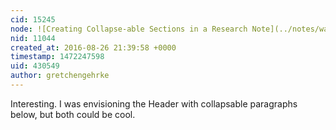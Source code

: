 ```yaml
---
cid: 15245
node: ![Creating Collapse-able Sections in a Research Note](../notes/walkerjeffd/08-13-2014/creating-collapse-able-sections-in-a-research-note)
nid: 11044
created_at: 2016-08-26 21:39:58 +0000
timestamp: 1472247598
uid: 430549
author: gretchengehrke
---
```


Interesting. I was envisioning the Header with collapsable paragraphs below, but both could be cool. 